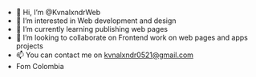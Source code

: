 - 👋 Hi, I’m @KvnalxndrWeb
- 👀 I’m interested in Web development and design
- 🌱 I’m currently learning publishing web pages
- 💞️ I’m looking to collaborate on Frontend work on web pages and apps projects
- 📫 You can contact me on kvnalxndr0521@gmail.com
- Fom Colombia 

<!---
KvnalxndrWeb/KvnalxndrWeb is a ✨ special ✨ repository because its `README.md` (this file) appears on your GitHub profile.
You can click the Preview link to take a look at your changes.
--->
